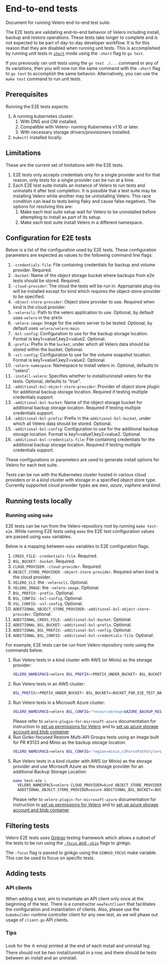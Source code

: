 # End-to-end tests

Document for running Velero end-to-end test suite.

The E2E tests are validating end-to-end behavior of Velero including install, backup and restore operations. These tests take longer to complete and is not expected to be part of day-to-day developer workflow. It is for this reason that they are disabled when running unit tests. This is accomplished by running unit tests in [`short`](https://golang.org/pkg/testing/#Short) mode using the `-short` flag to `go test`.

If you previously ran unit tests using the `go test ./...` command or any of its variations, then you will now run the same command with the  `-short` flag to `go test` to accomplish the same behavior. Alternatively, you can use the `make test` command to run unit tests.

## Prerequisites

Running the E2E tests expects:
1. A running kubernetes cluster:
    1. With DNS and CNI installed.
    1. Compatible with Velero- running Kubernetes v1.10 or later.
    1. With necessary storage drivers/provisioners installed.
1. `kubectl` installed locally.

## Limitations

These are the current set of limitations with the E2E tests.

1. E2E tests only accepts credentials only for a single provider and for that reason, only tests for a single provider can be run at a time.
1. Each E2E test suite installs an instance of Velero to run tests and uninstalls it after test completion. It is possible that a test suite may be installing Velero while another may be uninstalling Velero. This race condition can lead to tests being flaky and cause false negatives. The options for resolving this are:
    1. Make each test suite setup wait for Velero to be uninstalled before attempting to install as part of its setup.
    1. Make each test suite install Velero in a different namespace.

## Configuration for E2E tests

Below is a list of the configuration used by E2E tests.
These configuration parameters are expected as values to the following command line flags:

1. `-credentials-file`: File containing credentials for backup and volume provider. Required.
1. `-bucket`: Name of the object storage bucket where backups from e2e tests should be stored. Required.
1. `-cloud-provider`: The cloud the tests will be run in.  Appropriate plug-ins will be installed except for kind which requires
the object-store-provider to be specified.
1. `-object-store-provider`: Object store provider to use. Required when kind is the cloud provider.
1. `-velerocli`: Path to the velero application to use. Optional, by default uses `velero` in the `$PATH`
1. `-velero-image`: Image for the velero server to be tested. Optional, by default uses `velero/velero:main`
1. `-bsl-config`: Configuration to use for the backup storage location. Format is key1=value1,key2=value2. Optional.
1. `-prefix`: Prefix in the `bucket`, under which all Velero data should be stored within the bucket. Optional.
1. `-vsl-config`: Configuration to use for the volume snapshot location. Format is key1=value1,key2=value2. Optional.
1. `-velero-namespace`: Namespace to install velero in.  Optional, defaults to "velero".
1. `-install-velero`: Specifies whether to install/uninstall velero for the tests.  Optional, defaults to "true".
1. `-additional-bsl-object-store-provider`: Provider of object store plugin for additional backup storage location. Required if testing multiple credentials support.
1. `-additional-bsl-bucket`: Name of the object storage bucket for additional backup storage location. Required if testing multiple credentials support.
1. `-additional-bsl-prefix`: Prefix in the `additional-bsl-bucket`, under which all Velero data should be stored. Optional.
1. `-additional-bsl-config`: Configuration to use for the additional backup storage location. Format is key1=value1,key2=value2. Optional.
1. `-additional-bsl-credentials-file`: File containing credentials for the additional backup storage location. Required if testing multiple credentials support.

These configurations or parameters are used to generate install options for Velero for each test suite.

Tests can be run with the Kubernetes cluster hosted in various cloud providers or in a _kind_ cluster with storage in
a specified object store type.  Currently supported cloud provider types are _aws_, _azure_, _vsphere_ and _kind_.
## Running tests locally

### Running using `make`

E2E tests can be run from the Velero repository root by running `make test-e2e`. While running E2E tests using `make` the E2E test configuration values are passed using `make` variables.

Below is a mapping between `make` variables to E2E configuration flags.
1. `CREDS_FILE`: `-credentials-file`. Required.
1. `BSL_BUCKET`: `-bucket`. Required.
1. `CLOUD_PROVIDER`: `-cloud-provider`. Required
1. `OBJECT_STORE_PROVIDER`: `-object-store-provider`. Required when kind is the cloud provider.
1. `VELERO_CLI`: the `-velerocli`. Optional.
1. `VELERO_IMAGE`: the `-velero-image`. Optional.
1. `BSL_PREFIX`: `-prefix`. Optional.
1. `BSL_CONFIG`: `-bsl-config`. Optional.
1. `VSL_CONFIG`: `-vsl-config`. Optional.
1. `ADDITIONAL_OBJECT_STORE_PROVIDER`: `-additional-bsl-object-store-provider`. Optional.
1. `ADDITIONAL_CREDS_FILE`: `-additional-bsl-bucket`. Optional.
1. `ADDITIONAL_BSL_BUCKET`: `-additional-bsl-prefix`. Optional.
1. `ADDITIONAL_BSL_PREFIX`: `-additional-bsl-config`. Optional.
1. `ADDITIONAL_BSL_CONFIG`: `-additional-bsl-credentials-file`. Optional.

For example, E2E tests can be run from Velero repository roots using the commands below:

1. Run Velero tests in a kind cluster with AWS (or Minio) as the storage provider:
    ```bash
    VELERO_NAMESPACE=velero BSL_PREFIX=<PREFIX_UNDER_BUCKET> BSL_BUCKET=<BUCKET_FOR_E2E_TEST_BACKUP> CREDS_FILE=/path/to/aws-creds CLOUD_PROVIDER=kind OBJECT_STORE_PROVIDER=aws make test-e2e
    ```
1. Run Velero tests in an AWS cluster:
    ```bash
    BSL_PREFIX=<PREFIX_UNDER_BUCKET> BSL_BUCKET=<BUCKET_FOR_E2E_TEST_BACKUP> CREDS_FILE=/path/to/aws-creds CLOUD_PROVIDER=aws make test-e2e
    ```
1. Run Velero tests in a Microsoft Azure cluster:
    ```bash
    VELERO_NAMESPACE=velero BSL_CONFIG="resourceGroup=$AZURE_BACKUP_RESOURCE_GROUP,storageAccount=$AZURE_STORAGE_ACCOUNT_ID,subscriptionId=$AZURE_BACKUP_SUBSCRIPTION_ID" BSL_BUCKET=<BUCKET_FOR_E2E_TEST_BACKUP> CREDS_FILE=/path/to/azure-creds CLOUD_PROVIDER=azure make test-e2e
    ```
    Please refer to `velero-plugin-for-microsoft-azure` documentation for instruction to [set up permissions for Velero](https://github.com/vmware-tanzu/velero-plugin-for-microsoft-azure#set-permissions-for-velero) and to [set up azure storage account and blob container](https://github.com/vmware-tanzu/velero-plugin-for-microsoft-azure#setup-azure-storage-account-and-blob-container)
1. Run Ginko-focused Restore Multi-API Groups tests using an image built for PR #3133 and Minio as the backup storage location: 
   ```bash
   VELERO_NAMESPACE=velero BSL_CONFIG="region=minio,s3ForcePathStyle=\"true\",s3Url=http://192.168.1.124:9000" BSL_PREFIX=veldat BSL_BUCKET=velero CREDS_FILE=~/go/src/github.com/vmware-tanzu/velero/frankie-secrets/credentials-minio PLUGIN_PROVIDER=aws VELERO_IMAGE=projects.registry.vmware.com/tanzu_migrator/velero-pr3133:0.0.5 GINKGO_FOCUS="API group versions" make test-e2e
   ```
1. Run Velero tests in a kind cluster with AWS (or Minio) as the storage provider and use Microsoft Azure as the storage provider for an additional Backup Storage Location:
    ```bash
    make test-e2e \
      VELERO_NAMESPACE=velero CLOUD_PROVIDER=kind OBJECT_STORE_PROVIDER=aws BSL_BUCKET=<BUCKET_FOR_E2E_TEST_BACKUP> BSL_PREFIX=<PREFIX_UNDER_BUCKET> CREDS_FILE=/path/to/aws-creds \
      ADDITIONAL_OBJECT_STORE_PROVIDER=azure ADDITIONAL_BSL_BUCKET=<BUCKET_FOR_AZURE_BSL> ADDITIONAL_BSL_PREFIX=<PREFIX_UNDER_BUCKET> ADDITIONAL_BSL_CONFIG=<CONFIG_FOR_AZURE_BUCKET> ADDITIONAL_CREDS_FILE=/path/to/azure-creds
    ```
   Please refer to `velero-plugin-for-microsoft-azure` documentation for instruction to [set up permissions for Velero](https://github.com/vmware-tanzu/velero-plugin-for-microsoft-azure#set-permissions-for-velero) and to [set up azure storage account and blob container](https://github.com/vmware-tanzu/velero-plugin-for-microsoft-azure#setup-azure-storage-account-and-blob-container)

## Filtering tests

Velero E2E tests uses [Ginkgo](https://onsi.github.io/ginkgo/) testing framework which allows a subset of the tests to be run using the [`-focus` and `-skip`](https://onsi.github.io/ginkgo/#focused-specs) flags to ginkgo.

The `-focus` flag is passed to ginkgo using the `GINKGO_FOCUS` make variable. This can be used to focus on specific tests.

## Adding tests

### API clients
When adding a test, aim to instantiate an API client only once at the beginning of the test. There is a constructor `newTestClient` that facilitates the configuration and instantiation of clients. Also, please use the `kubebuilder` runtime controller client for any new test, as we will phase out usage of `client-go` API clients.

### Tips
Look for the ⛵ emoji printed at the end of each install and uninstall log. There should not be two install/unintall in a row, and there should be tests between an install and an uninstall. 